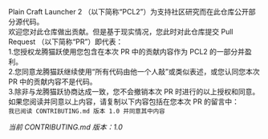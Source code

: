 Plain Craft Launcher 2 （以下简称“PCL2”）为支持社区研究而在此仓库公开部分源代码。   
欢迎您对此仓库做出贡献。但是基于现实情况，您此时对此仓库提交 Pull Request （以下简称“PR”）即代表：  
1.您授权龙腾猫跃使用您包含在本次 PR 中的贡献内容作为 PCL2 的一部分并盈利。  
2.您同意龙腾猫跃继续使用“所有代码由他一个人敲”或类似表述，或您认同您本次 PR 中的贡献内容不是代码。  
3.除非与龙腾猫跃协商达成一致，您不会撤销本次 PR 时进行的以上授权和同意。  
如果您阅读并同意以上内容，请复制以下内容包括在您本次 PR 的留言中：  
`我已阅读 CONTRIBUTING.md 版本 1.0 并同意其中内容`  

*当前 CONTRIBUTING.md 版本：1.0*  
